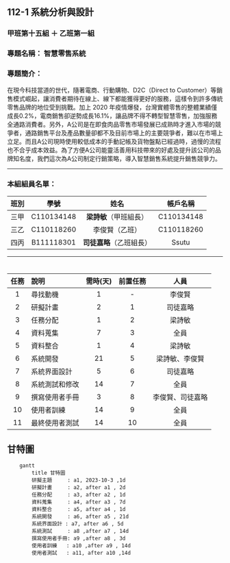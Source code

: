 ## 112-1 系統分析與設計
### 甲班第十五組 ＋ 乙班第一組
### 專題名稱： **智慧零售系統**
### 專題簡介：
在現今科技當道的世代，隨著電商、行動購物、D2C（Direct to Customer）等銷售模式崛起，讓消費者期待在線上、線下都能獲得更好的服務，這樣令到許多傳統零售品牌的地位受到挑戰。加上 2020 年疫情爆發，台灣實體零售的整體業績僅成長0.2%，電商銷售卻逆勢成長16.1%，讓品牌不得不轉型智慧零售，加強服務全通路消費者。另外，A公司是在即食肉品零售市場發展已成熟時才進入市場的競爭者，通路銷售平台及產品數量卻都不及目前市場上的主要競爭者，難以在市場上立足。而且A公司現時使用較低成本的手動記帳及貨物盤點已經過時，過慢的流程也不合乎成本效益。為了方便A公司能靈活善用科技帶來的好處及提升該公司的品牌知名度，我們這次為A公司制定行銷策略，導入智慧銷售系統提升銷售競爭力。

---
### 本組組員名單：
|班別|學號|姓名|帳戶名稱|
|:-----:|:-----:|:-----:|:-----:|
|三甲|C110134148|**梁詩敏**（甲班組長）|C110134148|
|三乙|C110118260|李俊賢（乙班）|C110118260|      
|四丙|B111118301|**司徒嘉略**（乙班組長）|Ssutu|

---

 # <Center> 
|      任務   |     說明      |  需時(天) | 前置任務|人員|
|:-------------:|:-------------| :-----:|:-----:|:-----:|
| 1 |尋找動機 | 1 | - |李俊賢 |
| 2 |研擬計畫 | 2 | 1 |司徒嘉略 |
| 3 |任務分配 | 1 | 2 |梁詩敏 |
| 4 |資料蒐集 | 7 |  3 |全員 |
| 5 |資料整合 | 1 |  4 |梁詩敏 |
| 6 |系統開發 | 21  | 5 | 梁詩敏、李俊賢 |
| 7 |系統界面設計 | 5  | 6 | 司徒嘉略 |
| 8 |系統測試和修改 | 14 |  7 |全員 |
| 9 |撰寫使用者手冊 | 3 |  8 |李俊賢、司徒嘉略 |
| 10 |使用者訓練 | 14 |  9 |全員 |
| 11 |最終使用者測試 | 14|  10  |全員 |

## 甘特圖
```mermaid
    gantt
        title 甘特圖
        研擬主題     : a1, 2023-10-3 ,1d
        研擬計畫     : a2, after a1 , 2d
        任務分配     : a3, after a2 , 1d
        資料蒐集     : a4, after a3 , 7d
        資料整合     : a5, after a4 , 1d
        系統開發     : a6, after a5 , 21d
        系統界面設計 : a7, after a6 , 5d
        系統測試     : a8 ,after a7 , 14d
        撰寫使用者手冊: a9 ,after a8 , 3d
        使用者訓練   : a10 ,after a9 , 14d
        使用者測試   : a11, after a10 ,14d
```
